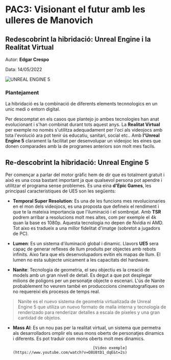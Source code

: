 # PAC3: Visionant el futur amb les ulleres de Manovich
## Redescobrint la hibridació: Unreal Engine i la Realitat Virtual
Autor: **Edgar Crespo**


Data: 14/05/2022


![UNREAL ENGINE 5](https://as01.epimg.net/meristation/imagenes/2022/03/24/reportajes/1648145141_497649_1648145204_noticia_normal.jpg)



### Plantejament
La hibridació es la combinació de diferents elements tecnnologics en un unic medi o entorn digital.


Per descomptat en els casos que plantejo jo ambes tecnologies han anat evolucionant i s'han combinat durant tots aquest anys. La **Realitat Virtual** per exemple no només s'utilitza adequadament per l'ocí als videojocs amb tota l'evolució ara pot tenir ús educatiu, sanitari, social etc..
Amb  **l'Unreal Engine 5**  clarament la facilitat per desenvolupar un videojoc les eines que donen comparades amb la de programes anteriors son molt mes facils.


## Re-descobrint la hibridació: Unreal Engine 5

Per començar a parlar del motor gràfic hem de dir que es totalment gratuit i aixó es una cosa bastant important ja que qualsevol persona pot apendre i utilitzar el programa sense problemes. Es una eina **d'Epic Games**, les principasl caracteristiques de UE5 son les següents:

- **Temporal Super Resolution**: Es una de les funcions mes revolucionaries en el mon dels videojocs, es una proposta que defineix el rendiment i que te la mateixa importancia que l'iluminació i el sombrejat. Amb **TSR** podrem arribar a resolucions molt mes altes, com per exemple el 4k quan la base es 1080p. Aquesta tecnologia no depen de Nvidia ni AMD. Tot aixo es tradueix a una millor fidelitat d'imatge (sobretot a jugadors de PC).

- **Lumen**: Es un sistema d'iluminació global i dinamic. Llavors **UE5** sera capaç de generar reflexes de llum produits per objectes amb rebots infinits. Aixo fara que els desenvolupadors evitin els mapas de llum. El lumen no esta subjecte unicament a les capacitats del hardware.

- **Nanite**: Tecnologia de geometria, el seu objectiu es la creació de models amb un gran nivell de detall. Es degut a que pot desplegar milions de poligons per un personatje objecte o escenari. L'ús de Nanite probablement ho veurem també en producccions cinematografiques on no requereixi els procesos de temps real.

> Nanite es el nuevo sistema de geometría virtualizada de Unreal Engine 5 que utiliza un nuevo formato de malla interna y tecnología de renderizado para renderizar detalles a escala de píxeles y una gran cantidad de objetos.

- **Mass AI**: Es un nou pas per la realitat virtual, un sistema que permetra als desarrolladors omplir els seus mons oberts de personatjes dinamics i diferents. Es pot traduir com mons oberts molt mes dinamics.  

                                         [Video exemple](https://www.youtube.com/watch?v=O8U8tD1_dqE&t=2s)
